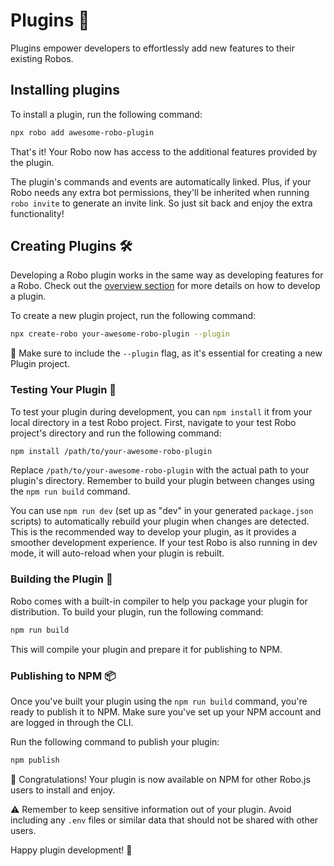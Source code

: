 # Plugins 🧩

Plugins empower developers to effortlessly add new features to their existing Robos.

## Installing plugins

To install a plugin, run the following command:

```bash
npx robo add awesome-robo-plugin
```


That's it! Your Robo now has access to the additional features provided by the plugin. 

The plugin's commands and events are automatically linked. Plus, if your Robo needs any extra bot permissions, they'll be inherited when running `robo invite` to generate an invite link. So just sit back and enjoy the extra functionality!

## Creating Plugins 🛠️

Developing a Robo plugin works in the same way as developing features for a Robo. Check out the [overview section](/docs/basics/overview) for more details on how to develop a plugin.

To create a new plugin project, run the following command:

```bash
npx create-robo your-awesome-robo-plugin --plugin
```

🔑 Make sure to include the `--plugin` flag, as it's essential for creating a new Plugin project.

### Testing Your Plugin 🧪

To test your plugin during development, you can `npm install` it from your local directory in a test Robo project. First, navigate to your test Robo project's directory and run the following command:

```bash
npm install /path/to/your-awesome-robo-plugin
```

Replace `/path/to/your-awesome-robo-plugin` with the actual path to your plugin's directory. Remember to build your plugin between changes using the `npm run build` command.

You can use `npm run dev` (set up as "dev" in your generated `package.json` scripts) to automatically rebuild your plugin when changes are detected. This is the recommended way to develop your plugin, as it provides a smoother development experience. If your test Robo is also running in dev mode, it will auto-reload when your plugin is rebuilt.

### Building the Plugin 🔨

Robo comes with a built-in compiler to help you package your plugin for distribution. To build your plugin, run the following command:

```bash
npm run build
```

This will compile your plugin and prepare it for publishing to NPM.

### Publishing to NPM 📦

Once you've built your plugin using the `npm run build` command, you're ready to publish it to NPM. Make sure you've set up your NPM account and are logged in through the CLI.

Run the following command to publish your plugin:

```bash
npm publish
```

🎉 Congratulations! Your plugin is now available on NPM for other Robo.js users to install and enjoy.

⚠️ Remember to keep sensitive information out of your plugin. Avoid including any `.env` files or similar data that should not be shared with other users.

Happy plugin development! 🚀
